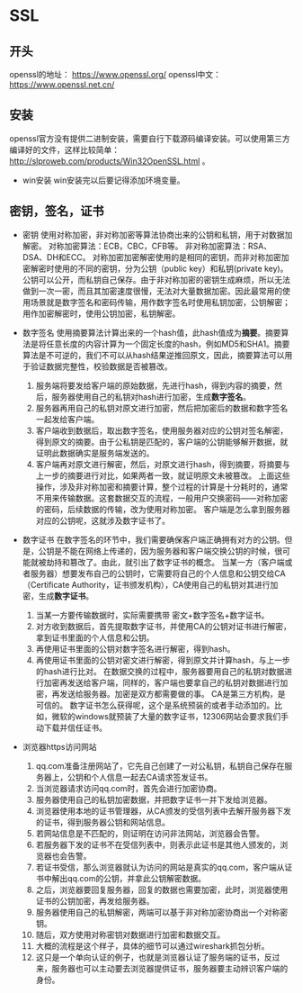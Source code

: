 # SSL

## 开头
openssl的地址： https://www.openssl.org/
openssl中文： https://www.openssl.net.cn/

## 安装
openssl官方没有提供二进制安装，需要自行下载源码编译安装。可以使用第三方编译好的文件，这样比较简单： http://slproweb.com/products/Win32OpenSSL.html 。

* win安装
  win安装完以后要记得添加环境变量。
## 密钥，签名，证书
* 密钥
  使用对称加密，非对称加密等算法协商出来的公钥和私钥，用于对数据加解密。
  对称加密算法：ECB，CBC，CFB等。
  非对称加密算法：RSA、DSA、DH和ECC。
  对称加密加密解密使用的是相同的密钥，而非对称加密加密解密时使用的不同的密钥，分为公钥（public key）和私钥(private key)。公钥可以公开，而私钥自己保存。由于非对称加密的密钥生成麻烦，所以无法做到一次一密，而且其加密速度很慢，无法对大量数据加密。因此最常用的使用场景就是数字签名和密码传输，用作数字签名时使用私钥加密，公钥解密；用作加密解密时，使用公钥加密，私钥解密。

* 数字签名
  使用摘要算法计算出来的一个hash值，此hash值成为**摘要**。摘要算法是将任意长度的内容计算为一个固定长度的hash，例如MD5和SHA1。摘要算法是不可逆的，我们不可以从hash结果逆推回原文，因此，摘要算法可以用于验证数据完整性，校验数据是否被篡改。
  1. 服务端将要发给客户端的原始数据，先进行hash，得到内容的摘要，然后，服务器使用自己的私钥对hash进行加密，生成**数字签名**。
  2. 服务器再用自己的私钥对原文进行加密，然后把加密后的数据和数字签名一起发给客户端。
  3. 客户端收到数据后，取出数字签名，使用服务器对应的公钥对签名解密，得到原文的摘要。由于公私钥是匹配的，客户端的公钥能够解开数据，就证明此数据确实是服务端发送的。
  4. 客户端再对原文进行解密，然后，对原文进行hash，得到摘要，将摘要与上一步的摘要进行对比，如果两者一致，就证明原文未被篡改。
  上面这些操作，涉及非对称加密和摘要计算，整个过程的计算是十分耗时的，通常不用来传输数据。这套数据交互的流程，一般用户交换密码——对称加密的密码，后续数据的传输，改为使用对称加密。
  客户端是怎么拿到服务器对应的公钥呢，这就涉及数字证书了。

* 数字证书
  在数字签名的环节中，我们需要确保客户端正确拥有对方的公钥。但是，公钥是不能在网络上传递的，因为服务器和客户端交换公钥的时候，很可能就被劫持和篡改了。由此，就引出了数字证书的概念。
  当某一方（客户端或者服务器）想要发布自己的公钥时，它需要将自己的个人信息和公钥交给CA（Certificate Authority，证书颁发机构），CA使用自己的私钥对其进行加密，生成**数字证书**。
  1. 当某一方要传输数据时，实际需要携带 密文+数字签名+数字证书。
  2. 对方收到数据后，首先提取数字证书，并使用CA的公钥对证书进行解密，拿到证书里面的个人信息和公钥。
  3. 再使用证书里面的公钥对数字签名进行解密，得到hash。
  4. 再使用证书里面的公钥对密文进行解密，得到原文并计算hash，与上一步的hash进行比对。
  在数据交换的过程中，服务器要用自己的私钥对数据进行加密再发送给客户端，同样的，客户端也要拿自己的私钥对数据进行加密，再发送给服务器。加密是双方都需要做的事。
  CA是第三方机构，是可信的。
  数字证书怎么获得呢，这个是系统预装的或者手动添加的。比如，微软的windows就预装了大量的数字证书，12306网站会要求我们手动下载并信任证书。
  

* 浏览器https访问网站
  1. qq.com准备注册网站了，它先自己创建了一对公私钥，私钥自己保存在服务器上，公钥和个人信息一起去CA请求签发证书。
  2. 当浏览器请求访问qq.com时，首先会进行加密协商。
  3. 服务器使用自己的私钥加密数据，并把数字证书一并下发给浏览器。
  4. 浏览器使用本地的证书管理器，从CA颁发的受信列表中去解开服务器下发的证书，得到服务器公钥和网站信息。
  5. 若网站信息是不匹配的，则证明在访问非法网站，浏览器会告警。
  6. 若服务器下发的证书不在受信列表中，则表示此证书是其他人颁发的，浏览器也会告警。
  7. 若证书受信，那么浏览器就认为访问的网站是真实的qq.com，客户端从证书中解出qq.com的公钥，并拿此公钥解密数据。
  8. 之后，浏览器要回复服务器，回复的数据也需要加密，此时，浏览器使用证书的公钥加密，再发给服务器。
  9. 服务器使用自己的私钥解密，两端可以基于非对称加密协商出一个对称密钥。
  10. 随后，双方使用对称密钥对数据进行加密和数据交互。
  11. 大概的流程是这个样子，具体的细节可以通过wireshark抓包分析。
  12. 这只是一个单向认证的例子，也就是浏览器认证了服务端的证书，反过来，服务器也可以主动要去浏览器提供证书，服务器要主动辨识客户端的身份。
   


